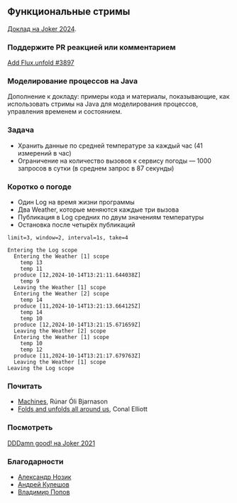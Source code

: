 ## Функциональные стримы

[Доклад на Joker 2024](https://jokerconf.com/talks/381e52f950f44e738836922e753f6818/).

### Поддержите PR реакцией или комментарием
[Add Flux.unfold #3897](https://github.com/reactor/reactor-core/pull/3897)

### Моделирование процессов на Java
Дополнение к докладу: примеры кода и материалы, показывающие, как использовать стримы на Java для моделирования процессов, управления временем и состоянием.

### Задача
* Хранить данные по средней температуре за каждый час (41 измерений в час)
* Ограничение на количество вызовов к сервису погоды — 1000 запросов в сутки (в среднем запрос в 87 секунды)

### Коротко о погоде
* Один Log на время жизни программы
* Два Weather, которые меняются каждые три вызова
* Публикация в Log средних по двум значениям температуры
* Остановка после четырёх публикаций

```
limit=3, window=2, interval=1s, take=4

Entering the Log scope
  Entering the Weather [1] scope
    temp 13
    temp 11
  produce [12,2024-10-14T13:21:11.644038Z]
    temp 9
  Leaving the Weather [1] scope
  Entering the Weather [2] scope
    temp 14
  produce [11,2024-10-14T13:21:13.664125Z]
    temp 14
    temp 10
  produce [12,2024-10-14T13:21:15.671659Z]
  Leaving the Weather [2] scope
  Entering the Weather [1] scope
    temp 10
    temp 12
  produce [11,2024-10-14T13:21:17.679763Z]
  Leaving the Weather [1] scope
Leaving the Log scope
```

### Почитать
* [Machines](https://disk.yandex.ru/i/xEKEJZ5xJAsx2w), Rúnar Óli Bjarnason
* [Folds and unfolds all around us](http://conal.net/talks/folds-and-unfolds.pdf), Conal Elliott

### Посмотреть
[DDDamn good! на Joker 2021](https://vk.com/video-796_456240246)

### Благодарности
* [Александр Нозик](https://jokerconf.com/persons/c40622f2dc3a44169290f05771792410/)
* [Андрей Кулешов](https://jokerconf.com/persons/7516f53351294c259e57faf8a41d4c6a/)
* [Владимир Попов](https://jokerconf.com/archive/2021/persons/2krs7jv9njfoh4bf0lmi5p/)
